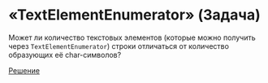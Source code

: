 # «TextElementEnumerator» (Задача)

Может ли количество текстовых элементов (которые можно получить через `TextElementEnumerator`) строки отличаться от количество образующих её char-символов?

[Решение](./TextElementEnumerator-A.md)